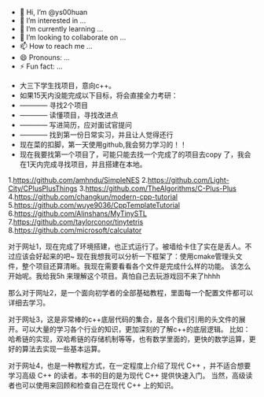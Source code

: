 - 👋 Hi, I’m @ys00huan
- 👀 I’m interested in ...
- 🌱 I’m currently learning ...
- 💞️ I’m looking to collaborate on ...
- 📫 How to reach me ...
- 😄 Pronouns: ...
- ⚡ Fun fact: ...

<!---
ys00huan/ys00huan is a ✨ special ✨ repository because its `README.md` (this file) appears on your GitHub profile.
You can click the Preview link to take a look at your changes.
--->
- 大三下学生找项目，意向c++。
- 如果15天内没能完成以下目标，将会直接全力考研：
- ———— 寻找2个项目
- ———— 读懂项目，寻找改进点
- ———— 写进简历，应对面试官提问
- ———— 找到第一份日常实习，并且让人觉得还行
- 现在菜的扣脚，第一天使用github,我会努力学习的！！
- 现在我要找第一个项目了，可能只能去找一个完成了的项目去copy 了，我会在1天内完成寻找项目，并且搭建在本地。

1.https://github.com/amhndu/SimpleNES
2.https://github.com/Light-City/CPlusPlusThings
3.https://github.com/TheAlgorithms/C-Plus-Plus
4.https://github.com/changkun/modern-cpp-tutorial
5.https://github.com/wuye9036/CppTemplateTutorial
6.https://github.com/Alinshans/MyTinySTL
7.https://github.com/taylorconor/tinytetris
8.https://github.com/microsoft/calculator


对于网址1，现在完成了环境搭建，也正式运行了。被墙给卡住了实在是丢人。不过应该会好起来的吧~
现在我想我可以分析一下框架了：使用cmake管理头文件，整个项目还算清晰。我现在需要看看各个文件是完成什么样的功能。
该怎么开始呢。我给我5h 来理解这个项目。真怕自己去玩游戏回不来了hhhh

那么对于网址2，是一个面向初学者的全部基础教程，里面每一个配置文件都可以详细去学习。

对于网址3，这是非常棒的c++底层代码的集合，是各个我们引用的头文件的展开。可以大量的学习各个行业的知识，更加深刻的了解c++的底层逻辑。
比如：哈希链的实现，双哈希链的存储机制等等，也有数学里面的，更快的数学运算，更好的算法去实现一些基本运算。

对于网址4，也是一种教程方式，在一定程度上介绍了现代 C++ ，并不适合想要学习高级 C++ 的读者。本书的目的是为现代 C++ 提供快速入门。
当然，高级读者也可以使用来回顾和检查自己在现代 C++ 上的知识。


